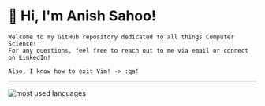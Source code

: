 # 👋 Hi, I'm Anish Sahoo! 
```
Welcome to my GitHub repository dedicated to all things Computer Science! 
For any questions, feel free to reach out to me via email or connect on LinkedIn!
```
```
Also, I know how to exit Vim! -> :qa!
```
---
<!---
anish-sahoo/anish-sahoo is a ✨ special ✨ repository because its `README.md` (this file) appears on your GitHub profile.
You can click the Preview link to take a look at your changes.
--->

<!---
![most used languages](https://github-readme-stats.vercel.app/api/top-langs/?username=anish-sahoo&theme=react&hide_border=true&count_private=true&include_all_commits=true&langs_count=20&layout=compact)
--->
![most used languages](https://github-readme-stats-anish-sahoo.vercel.app/api/top-langs/?username=anish-sahoo&theme=react&hide_border=true&count_private=true&include_all_commits=true&langs_count=12&layout=compact&card_width=334&hide=HLSL,ShaderLab,C%23,Jupyter+Notebook,Objective-C%2B%2B,Ruby,Objective-C)


<!---
![most used languages](https://github-readme-stats.vercel.app/api/top-langs/?username=anish-sahoo&theme=react&hide_border=true&count_private=true&include_all_commits=true&langs_count=20&layout=compact)

[![Anish's GitHub stats](https://github-readme-stats.vercel.app/api?username=anish-sahoo&theme=react&hide_border=true&count_private=true&include_all_commits=true&hide=issues&rank_icon=percentile)](https://github.com/anuraghazra/github-readme-stats)

https://repobeats.axiom.co/


<a href="https://github.com/anuraghazra/github-readme-stats">
  <img height=180 align="center" src="https://github-readme-stats.vercel.app/api/top-langs/?username=anish-sahoo&theme=react&hide_border=true&count_private=true&include_all_commits=true&langs_count=20&layout=compact" />
</a>
<a href="https://github.com/anuraghazra/github-readme-stats">
  <img height=180 align="center" src="https://github-readme-stats.vercel.app/api?username=anish-sahoo&theme=react&hide_border=true&count_private=true&include_all_commits=true&hide=issues&rank_icon=percentile" />
</a>

<!--- 
[![Top Langs](https://github-readme-stats.vercel.app/api/top-langs/?username=anish-sahoo)](https://github.com/anuraghazra/github-readme-stats)
--->
